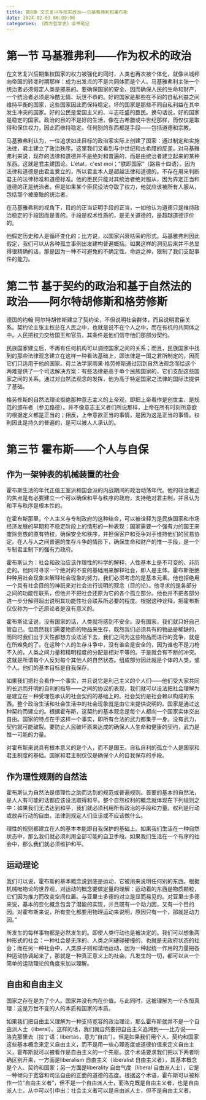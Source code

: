 ```yaml
---
title: 第8章 文艺复兴与现实政治——马基雅弗利和霍布斯
date: 2024-02-03 00:00:08
categories: 《西方哲学史》读书笔记
---
```


<!-- toc -->


# 第一节 马基雅弗利——作为权术的政治

在文艺复兴后期集权国家的权力被强化的同时，人类也再次被个体化，就像从城邦向帝国的转变时期那样：成为出发点的不是共同体而是个人。马基雅弗利主张一个统治者必须假定人类是邪恶的。要确保国家的安全、因而确保人民的生命和财产，一个统治者必须是冷酷无情、玩世不恭的。好的国家是那些在不同的自私利益之间维持平衡的国家，这些国家因此而保持稳定。坏的国家是那些不同自私利益在其中发生冲突的国家。好的公民是爱国主义的、斗志旺盛的臣民。换句话说，好的国家是稳定的国家。政治的目的不是好的生活，像在古希腊或中世纪那样，而仅仅是取得和保住权力，因此而维持稳定。任何别的东西都是手段——包括道德和宗教。

马基雅弗利认为，一位追求如此目标的政治家实际上创建了国家：通过制定和实施法律，君主建立了政治秩序。这里我们又看到与中世纪和古希腊的反差。对马基雅弗利来说，现存的法律和道德并不是绝对和普遍的，而是由统治者建立起来的某种东西。这就是君主建国论。L'état，c'est moi；“朕即国家”（路易十四语）。因为法律和道德是由君主奠立的，所以君主本人是超越法律和道德的。不存在用来判断君主的法律标准和道德标准。他的臣民只能对其统治者绝对服从，因为界定正当和道德的正是统治者。但是如果某个臣民设法夺取了权力，他就应该被所有人服从，包括那个被废黜的统治者。

在马基雅弗利的视角下，目的的正当证明手段的正当，一如他认为道德只是维持政治稳定的手段因而是善的。手段是权术性质的，是无关道德的，是超越道德评价的。

他假定历史和人是循环变化的；比方说，以国家兴衰枯荣的形式。马基雅弗利因此假定，我们可以从各种孤立事例出发建构普遍概括。如果这样的洞见后来并不总显得很精确的话，那是因为一种不可避免的不确定性，命运之神，限制了我们支配事件的能力。

# 第二节 基于契约的政治和基于自然法的政治——阿尔特胡修斯和格劳修斯

德国的约翰·阿尔特胡修斯建立了契约论，不但说明社会群体，而且说明君臣关系。契约论主张主权总在人民之中，也就是说不在个人之中，而在有机的共同体之中。人民把权力交给国王和官员，其条件是他们信守他们那部分契约。

民族国家建立后，不再有任何机构可以调控国家之间的关系；而且，民族国家中找到的那些法律观念建立在这样一种看法基础上，即法律是一国之君所制定的，因而它们只适用于他的国家。荷兰法学家雨果·格劳修斯通过回到自然法观念而给这个两难提供了一个司法解决方案：有些法律是高于单个民族国家的，它们支配这些国家之间的关系。通过对自然法观念的发挥，他为高于特定国家之法律的国际法提供了基础。

格劳修斯的自然法理论拒绝那种意志主义的上帝观，即把上帝看作是创世主、是规范的颁布者（参见路德）。并不像意志主义者们所说那样，上帝在所有时刻所意欲的根据定义都是正当的；相反，上帝意欲正当的事情，是因为这是正当的事情。权利因此是持久的普遍的，是可以被人人承认的。

# 第三节 霍布斯——个人与自保

## 作为一架钟表的机械装置的社会

霍布斯生活的年代正值王室派和国会派的内战期间的政治动荡年代。他的政治著述的焦点是有必要建立一个可以确保和平与秩序的政府，支持绝对君主制，并且认为和平与秩序是根本性的。

在霍布斯那里，个人主义与专制政府的这种结合，可以被诠释为是民族国家和市场经济发展的早期和不稳定阶段上的情形的一种表现：国家需要一个强有力的国王来废除贵族的原有特权，确保安全和秩序，并担保客户和竞争对手维持他们的贸易协定。在人与人之间普遍的生存斗争的情形下，确保生命和财产的惟一手段，是一个专制君主制下的强有力政府。

霍布斯认为：社会和政治应该作理性的科学的解释，人性基本上是不可变的、非历史的。他同时寻求一个绝对的不变的基础用来解释社会，即人是主体。霍布斯拒绝种种用社会现象来解释社会现象的努力。我们必须考虑的是基本元素。他也拒绝用一个具有社会目的的神祇来对社会进行说明的观念（目的论）。他寻求的是各部分之间的功能性联系，但他并不把社会还原为它的各个孤立部分。他也并不把各部分进一步分解得超出说明其功能性社会联系所必要的程度。根据这种诠释，把霍布斯仅仅称为一个还原论者是没有意义的。

霍布斯论证说，没有国家的话，人类就将感到不安全。没有国家，我们就只好自己管自己。但既然我们需要物质的物品来生存，既然我们必须具有的物品是稀缺的，而同时我们出于天性都想方设法活下去，我们之间为这些物品而进行的竞争，就是在所难免的了。在这种个人的生存斗争中，没有谁会是安全的，因为谁也不是刀枪不入的，人类之间力量和精明程度的分配是相对平等的。于是就会有不断的冲突。这就是所谓每个人反对每个其他人的自然状态。组成部分因此就是个体的人类，或个人。他们的基本目标是自我保存。

如果我们把社会看作一个事实，并且说它是利己主义的个人们——他们受大家共同的长远而开明的自利的指导——之间的协议的表现，我们就可以设法把社会理解为是建立在一种受理性承认的社会契约的基础上的。社会契约是社会赖以构成的东西。整个政治生活和社会生活中的社会现象就是由它来提供说明的。国家是通过这种契约而建立的。根据霍布斯，这契约的基本观念是每个人都向一个国家实体交出自由。国家的特点在于这样一个事实，即所有合法的武力都集于一身。没有武力，契约就可能破裂。要防止人民破坏原来达成的确保人人生命和健康的契约，武力是惟一可能的力量。

对霍布斯来说具有根本意义的是个人，而不是国王。自私自利的孤立个人是国家和君主制度的基础。国家和君主制仅仅是确保个人的自我保存的手段。

## 作为理性规则的自然法

霍布斯认为自然法是借理性之助而达到的规范或普遍规则。首要的基本的自然法，是人人有可能的话都应该设法取得和平。整个自然权利的概念就体现在下列规则之中：如果我们无法达到和平，我们就必须利用所有政治的手段和力量。权利是行动或放弃行动的自由。法律则规定人们应该或不应该做什么。

理性的规则都建立在人的基本本能即自我保护的基础上。如果我们生活在一种自然状态中，那么我们就必须利用全部可能的自卫手段。如果我们生活在一个有序的社会中，那么我们就必须维护和平。

## 运动理论

我们可以说，霍布斯的基本概念说到底是运动，它被用来说明任何别的东西。根据机械唯物论的世界观，对运动的概念要做定量的理解：运动着的东西是物质颗粒，它们因为推力而改变空间位置。与亚里士多德的对立是显而易见的。对亚里士多德来说，基本的变化概念包含了潜能的实现，并且既有一个动力因，又有一个目的因。对霍布斯来说，所有变化都要用物理运动来说明，原因只有一个，那就是动力因。”

所发生的每样事物都是必然发生的。即使人类行动也是被决定的。我们可以想象两种形式的社会：一种社会是无序的、人类之间硬碰硬撞的，也就是无政府状态的社会；而在另一种社会中，人类原子则和谐地运动，因为一种起统一作用的力量把各种运动协调起来了，那就是一种真正意义上的社会。凡发生的一切，都可以从一个简单的运动理论的角度来加以理解。

## 自由和自由主义

国家之存在是为了个人。国家并没有内在价值。与此同时，这被理解为一个永恒真理：这是万世不变的人的本质和国家的本质。

如果我们把自由主义理解为一种支持宽容的政治理论，那么霍布斯就并不是一个自由派人士（liberal）。这样的话，我们就自然要把自由主义追溯到——比方说——洛克那里去（拉丁语：libertas，意为“自由”）。但是如果我们用个人、契约和国家这些基本概念来定义自由主义，而不是用一些心理态度或道德价值来定义自由主义，霍布斯就可以被看作是自由主义的一个先驱。这个术语要求我们把以下两者明确区别开来，一方面是liberalism 自由主义（liberalist 自由主义者），其基本概念是个人、契约和国家；另一方面是liberality 自由气度（liberal 自由派人士），它是一种倾向于宽容和司法自由的正面的道德的态度。根据这个术语，霍布斯可以被称作一位“自由主义者”，但不是一个自由派人士，而洛克既是自由主义者，也是自由派人士。从中可以引申出：社会主义者可以是自由派人士，但不是自由主义者。